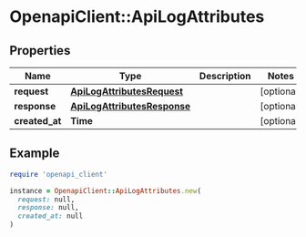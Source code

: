 # OpenapiClient::ApiLogAttributes

## Properties

| Name | Type | Description | Notes |
| ---- | ---- | ----------- | ----- |
| **request** | [**ApiLogAttributesRequest**](ApiLogAttributesRequest.md) |  | [optional] |
| **response** | [**ApiLogAttributesResponse**](ApiLogAttributesResponse.md) |  | [optional] |
| **created_at** | **Time** |  | [optional] |

## Example

```ruby
require 'openapi_client'

instance = OpenapiClient::ApiLogAttributes.new(
  request: null,
  response: null,
  created_at: null
)
```


